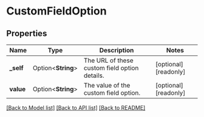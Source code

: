 # CustomFieldOption

## Properties

Name | Type | Description | Notes
------------ | ------------- | ------------- | -------------
**_self** | Option<**String**> | The URL of these custom field option details. | [optional][readonly]
**value** | Option<**String**> | The value of the custom field option. | [optional][readonly]

[[Back to Model list]](../README.md#documentation-for-models) [[Back to API list]](../README.md#documentation-for-api-endpoints) [[Back to README]](../README.md)


